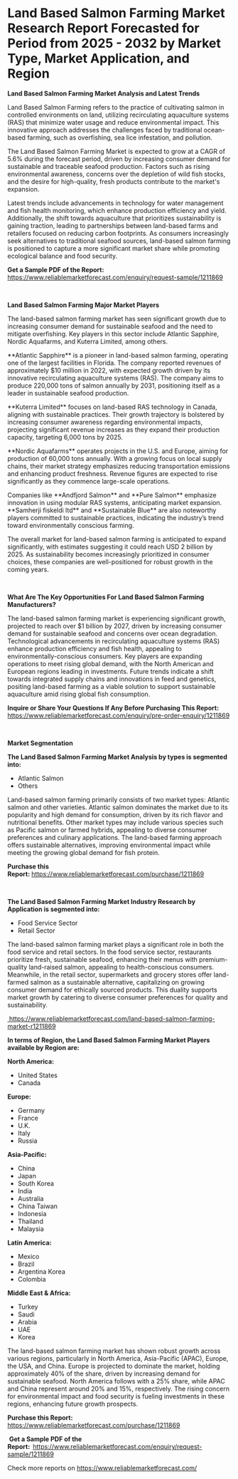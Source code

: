 <p><h1>Land Based Salmon Farming Market Research Report Forecasted for Period from 2025 -  2032 by Market Type, Market Application, and Region</h1></p><p><strong>Land Based Salmon Farming Market Analysis and Latest Trends</strong></p>
<p><p>Land Based Salmon Farming refers to the practice of cultivating salmon in controlled environments on land, utilizing recirculating aquaculture systems (RAS) that minimize water usage and reduce environmental impact. This innovative approach addresses the challenges faced by traditional ocean-based farming, such as overfishing, sea lice infestation, and pollution. </p><p>The Land Based Salmon Farming Market is expected to grow at a CAGR of 5.6% during the forecast period, driven by increasing consumer demand for sustainable and traceable seafood production. Factors such as rising environmental awareness, concerns over the depletion of wild fish stocks, and the desire for high-quality, fresh products contribute to the market's expansion. </p><p>Latest trends include advancements in technology for water management and fish health monitoring, which enhance production efficiency and yield. Additionally, the shift towards aquaculture that prioritizes sustainability is gaining traction, leading to partnerships between land-based farms and retailers focused on reducing carbon footprints. As consumers increasingly seek alternatives to traditional seafood sources, land-based salmon farming is positioned to capture a more significant market share while promoting ecological balance and food security.</p></p>
<p><strong>Get a Sample PDF of the Report:&nbsp;</strong> <a href="https://www.reliablemarketforecast.com/enquiry/request-sample/1211869?utm_campaign=2803&utm_medium=2&utm_source=Github&utm_content=ia&utm_term=24032025&utm_id=land-based-salmon-farming">https://www.reliablemarketforecast.com/enquiry/request-sample/1211869</a></p>
<p>&nbsp;</p>
<p><strong>Land Based Salmon Farming Major Market Players</strong></p>
<p><p>The land-based salmon farming market has seen significant growth due to increasing consumer demand for sustainable seafood and the need to mitigate overfishing. Key players in this sector include Atlantic Sapphire, Nordic Aquafarms, and Kuterra Limited, among others.</p><p>**Atlantic Sapphire** is a pioneer in land-based salmon farming, operating one of the largest facilities in Florida. The company reported revenues of approximately $10 million in 2022, with expected growth driven by its innovative recirculating aquaculture systems (RAS). The company aims to produce 220,000 tons of salmon annually by 2031, positioning itself as a leader in sustainable seafood production.</p><p>**Kuterra Limited** focuses on land-based RAS technology in Canada, aligning with sustainable practices. Their growth trajectory is bolstered by increasing consumer awareness regarding environmental impacts, projecting significant revenue increases as they expand their production capacity, targeting 6,000 tons by 2025.</p><p>**Nordic Aquafarms** operates projects in the U.S. and Europe, aiming for production of 60,000 tons annually. With a growing focus on local supply chains, their market strategy emphasizes reducing transportation emissions and enhancing product freshness. Revenue figures are expected to rise significantly as they commence large-scale operations.</p><p>Companies like **Andfjord Salmon** and **Pure Salmon** emphasize innovation in using modular RAS systems, anticipating market expansion. **Samherji fiskeldi ltd** and **Sustainable Blue** are also noteworthy players committed to sustainable practices, indicating the industry’s trend toward environmentally conscious farming.</p><p>The overall market for land-based salmon farming is anticipated to expand significantly, with estimates suggesting it could reach USD 2 billion by 2025. As sustainability becomes increasingly prioritized in consumer choices, these companies are well-positioned for robust growth in the coming years.</p></p>
<p>&nbsp;</p>
<p><strong>What Are The Key Opportunities For Land Based Salmon Farming Manufacturers?</strong></p>
<p><p>The land-based salmon farming market is experiencing significant growth, projected to reach over $1 billion by 2027, driven by increasing consumer demand for sustainable seafood and concerns over ocean degradation. Technological advancements in recirculating aquaculture systems (RAS) enhance production efficiency and fish health, appealing to environmentally-conscious consumers. Key players are expanding operations to meet rising global demand, with the North American and European regions leading in investments. Future trends indicate a shift towards integrated supply chains and innovations in feed and genetics, positing land-based farming as a viable solution to support sustainable aquaculture amid rising global fish consumption.</p></p>
<p><strong>Inquire or Share Your Questions If Any Before Purchasing This Report:</strong> <a href="https://www.reliablemarketforecast.com/enquiry/pre-order-enquiry/1211869?utm_campaign=2803&utm_medium=2&utm_source=Github&utm_content=ia&utm_term=24032025&utm_id=land-based-salmon-farming">https://www.reliablemarketforecast.com/enquiry/pre-order-enquiry/1211869</a></p>
<p>&nbsp;</p>
<p><strong>Market Segmentation</strong></p>
<p><strong>The Land Based Salmon Farming Market Analysis by types is segmented into:</strong></p>
<p><ul><li>Atlantic Salmon</li><li>Others</li></ul></p>
<p><p>Land-based salmon farming primarily consists of two market types: Atlantic salmon and other varieties. Atlantic salmon dominates the market due to its popularity and high demand for consumption, driven by its rich flavor and nutritional benefits. Other market types may include various species such as Pacific salmon or farmed hybrids, appealing to diverse consumer preferences and culinary applications. The land-based farming approach offers sustainable alternatives, improving environmental impact while meeting the growing global demand for fish protein.</p></p>
<p><strong>Purchase this Report:&nbsp;</strong><a href="https://www.reliablemarketforecast.com/purchase/1211869?utm_campaign=2803&utm_medium=2&utm_source=Github&utm_content=ia&utm_term=24032025&utm_id=land-based-salmon-farming">https://www.reliablemarketforecast.com/purchase/1211869</a></p>
<p>&nbsp;</p>
<p><strong>The Land Based Salmon Farming Market Industry Research by Application is segmented into:</strong></p>
<p><ul><li>Food Service Sector</li><li>Retail Sector</li></ul></p>
<p><p>The land-based salmon farming market plays a significant role in both the food service and retail sectors. In the food service sector, restaurants prioritize fresh, sustainable seafood, enhancing their menus with premium-quality land-raised salmon, appealing to health-conscious consumers. Meanwhile, in the retail sector, supermarkets and grocery stores offer land-farmed salmon as a sustainable alternative, capitalizing on growing consumer demand for ethically sourced products. This duality supports market growth by catering to diverse consumer preferences for quality and sustainability.</p></p>
<p><a href="https://www.reliablemarketforecast.com/land-based-salmon-farming-market-r1211869?utm_campaign=2803&utm_medium=2&utm_source=Github&utm_content=ia&utm_term=24032025&utm_id=land-based-salmon-farming">&nbsp;https://www.reliablemarketforecast.com/land-based-salmon-farming-market-r1211869</a></p>
<p><strong>In terms of Region, the Land Based Salmon Farming Market Players available by Region are:</strong></p>
<p>
    <p> <strong> North America: </strong>
        <ul>
            <li>United States</li>
            <li>Canada</li>
        </ul>
        </p> 
    <p> <strong> Europe: </strong>
        <ul>
            <li>Germany</li>
            <li>France</li>
            <li>U.K.</li>
            <li>Italy</li>
            <li>Russia</li>
        </ul>
        </p> 
    <p> <strong> Asia-Pacific: </strong>
        <ul>
            <li>China</li>
            <li>Japan</li>
            <li>South Korea</li>
            <li>India</li>
            <li>Australia</li>
            <li>China Taiwan</li>
            <li>Indonesia</li>
            <li>Thailand</li>
            <li>Malaysia</li>
        </ul>
        </p> 
    <p> <strong> Latin America: </strong>
        <ul>
            <li>Mexico</li>
            <li>Brazil</li>
            <li>Argentina Korea</li>
            <li>Colombia</li>
        </ul>
        </p> 
    <p> <strong> Middle East & Africa: </strong>
        <ul>
            <li>Turkey</li>
            <li>Saudi</li>
            <li>Arabia</li>
            <li>UAE</li>
            <li>Korea</li>
        </ul>
    </p>
    </p>
<p><p>The land-based salmon farming market has shown robust growth across various regions, particularly in North America, Asia-Pacific (APAC), Europe, the USA, and China. Europe is projected to dominate the market, holding approximately 40% of the share, driven by increasing demand for sustainable seafood. North America follows with a 25% share, while APAC and China represent around 20% and 15%, respectively. The rising concern for environmental impact and food security is fueling investments in these regions, enhancing future growth prospects.</p></p>
<p><strong>Purchase this Report: </strong><a href="https://www.reliablemarketforecast.com/purchase/1211869?utm_campaign=2803&utm_medium=2&utm_source=Github&utm_content=ia&utm_term=24032025&utm_id=land-based-salmon-farming">https://www.reliablemarketforecast.com/purchase/1211869</a></p>
<p>&nbsp;<strong>Get a Sample PDF of the Report:&nbsp;&nbsp;</strong><a href="https://www.reliablemarketforecast.com/enquiry/request-sample/1211869?utm_campaign=2803&utm_medium=2&utm_source=Github&utm_content=ia&utm_term=24032025&utm_id=land-based-salmon-farming">https://www.reliablemarketforecast.com/enquiry/request-sample/1211869</a></p>
<p><strong></strong></p>
<p>Check more reports on <a href="https://www.reliablemarketforecast.com/?utm_campaign=2803&utm_medium=2&utm_source=Github&utm_content=ia&utm_term=24032025&utm_id=land-based-salmon-farming">https://www.reliablemarketforecast.com/</a></p>